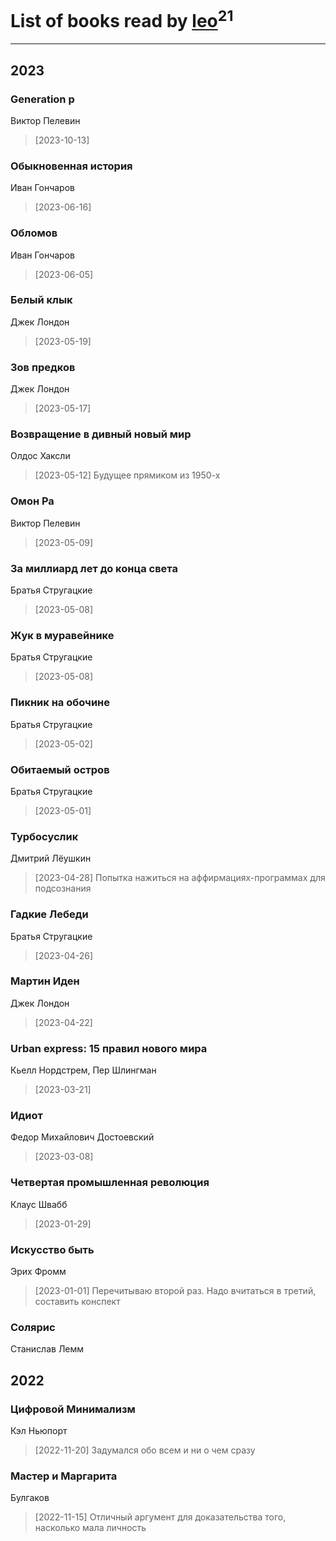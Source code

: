 # List of books read by [leo](https://plus.google.com/u/0/106915386474260202605/)<sup>21</sup>
---

## 2023

### Generation p
Виктор Пелевин
> [2023-10-13] 


### Обыкновенная история
Иван Гончаров
> [2023-06-16] 


### Обломов
Иван Гончаров
> [2023-06-05] 


### Белый клык
Джек Лондон
> [2023-05-19] 


### Зов предков
Джек Лондон
> [2023-05-17] 


### Возвращение в дивный новый мир
Олдос Хаксли
> [2023-05-12] Будущее прямиком из 1950-х


### Омон Ра
Виктор Пелевин
> [2023-05-09] 


### За миллиард лет до конца света
Братья Стругацкие
> [2023-05-08] 


### Жук в муравейнике
Братья Стругацкие
> [2023-05-08] 


### Пикник на обочине
Братья Стругацкие
> [2023-05-02] 


### Обитаемый остров
Братья Стругацкие
> [2023-05-01] 


### Турбосуслик
Дмитрий Лёушкин
> [2023-04-28] Попытка нажиться на аффирмациях-программах для подсознания


### Гадкие Лебеди
Братья Стругацкие
> [2023-04-26] 


### Мартин Иден
Джек Лондон
> [2023-04-22] 


### Urban express: 15 правил нового мира
Кьелл Нордстрем, Пер Шлингман
> [2023-03-21] 


### Идиот
Федор Михайлович Достоевский
> [2023-03-08] 


### Четвертая промышленная революция
Клаус Швабб
> [2023-01-29] 


### Искусство быть
Эрих Фромм
> [2023-01-01] Перечитываю второй раз. Надо вчитаться в третий, составить конспект


### Солярис
Станислав Лемм



## 2022

### Цифровой Минимализм
Кэл Ньюпорт
> [2022-11-20] Задумался обо всем и ни о чем сразу


### Мастер и Маргарита
Булгаков
> [2022-11-15] Отличный аргумент для доказательства того, насколько мала личность




